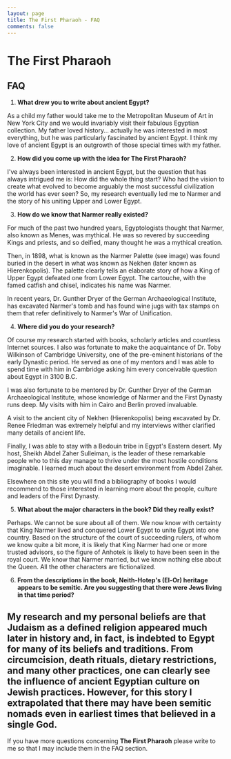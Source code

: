 ```yaml
---
layout: page
title: The First Pharaoh - FAQ
comments: false
---
```

# The First Pharaoh

## FAQ

1. **What drew you to write about ancient Egypt?** 

As a child my father would take me to the Metropolitan Museum of Art in New York City and we would invariably visit their fabulous Egyptian collection. My father loved history… actually he was interested in most everything, but he was particularly  fascinated by ancient Egypt. I think my love of ancient Egypt is an outgrowth of those special times with my father.

2. **How did you come up with the idea for The First Pharaoh?**

I've always been interested in ancient Egypt, but the question that has always intrigued me is: How did the whole thing start? Who had the vision to create what evolved to become arguably the most successful civilization the world has ever seen? So, my research eventually led me to Narmer and the story of his uniting Upper and Lower Egypt.

3. **How do we know that Narmer really existed?**

For much of the past two hundred years, Egyptologists thought that Narmer, also known as Menes, was mythical. He was so revered by succeeding Kings and priests, and so deified, many thought he was a mythical creation.

Then, in 1898, what is known as the Narmer Palette (see image) was found buried in the desert in what was known as Nekhen (later known as Hierenkopolis). The palette clearly tells an elaborate story of how a King of Upper Egypt defeated one from Lower Egypt. The cartouche, with the famed catfish and chisel, indicates his name was Narmer. 

In recent years, Dr. Gunther Dryer of the German  Archaeological Institute, has excavated Narmer's tomb and has found wine jugs with tax stamps on them that refer definitively to Narmer's War of Unification. 

4. **Where did you do your research?**

Of course my research started with books, scholarly articles and countless Internet sources. I also was fortunate to make the acquaintance of Dr. Toby Wilkinson of Cambridge University, one of the pre-eminent historians of the early Dynastic period. He served as one of my mentors and I was able to spend time with him in Cambridge asking him every conceivable question about Egypt in 3100 B.C. 

I was also fortunate to be mentored by Dr. Gunther Dryer of the German Archaeological Institute, whose knowledge of Narmer and the First Dynasty runs deep. My visits with him in Cairo and Berlin proved invaluable. 

A visit to the ancient city of Nekhen (Hierenkopolis) being excavated by Dr. Renee Friedman was extremely helpful and my interviews wither clarified many details of ancient life. 

Finally, I was able to stay with a Bedouin tribe in Egypt's Eastern desert. My host, Sheikh Abdel Zaher Sulleiman, is the leader of these remarkable people who to this day manage to thrive under the most hostile conditions imaginable. I learned much about the desert environment from Abdel Zaher. 

Elsewhere on this site you will find a bibliography of books I would recommend to those interested in learning more about the people, culture and leaders of the First Dynasty. 

5. **What about the major characters in the book? Did they really exist?**

Perhaps. We cannot be sure about all of them. We now know with certainty that King Narmer lived and conquered Lower Egypt to unite Egypt into one country. Based on the structure of the court of succeeding rulers, of whom we know quite a bit more, it is likely that King Narmer had one or more trusted advisors, so the figure of Anhotek is likely to have been seen in the royal court. We know that Narmer married, but we know nothing else about the Queen. All the other characters are fictionalized.

6. **From the descriptions in the book, Neith-Hotep's (El-Or) heritage appears to be semitic. Are you suggesting that there were Jews living in that time period?**

My research and my personal beliefs are that Judaism as a defined religion appeared much later in history and, in fact, is indebted to Egypt for many of its beliefs and traditions. From circumcision, death rituals, dietary restrictions, and many other practices, one can clearly see the influence of ancient Egyptian culture on Jewish practices. However, for this story I extrapolated that there may have been semitic nomads even in earliest times that believed in a single God. 
---

If you have more questions concerning **The First Pharaoh** please write to me so that I may include them in the FAQ section. 